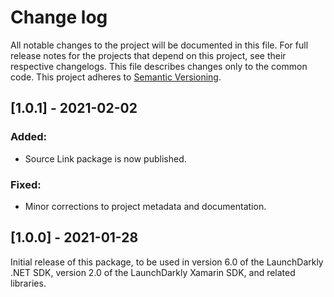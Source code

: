 # Change log

All notable changes to the project will be documented in this file. For full release notes for the projects that depend on this project, see their respective changelogs. This file describes changes only to the common code. This project adheres to [Semantic Versioning](http://semver.org).

## [1.0.1] - 2021-02-02
### Added:
- Source Link package is now published.

### Fixed:
- Minor corrections to project metadata and documentation.

## [1.0.0] - 2021-01-28
Initial release of this package, to be used in version 6.0 of the LaunchDarkly .NET SDK, version 2.0 of the LaunchDarkly Xamarin SDK, and related libraries.
